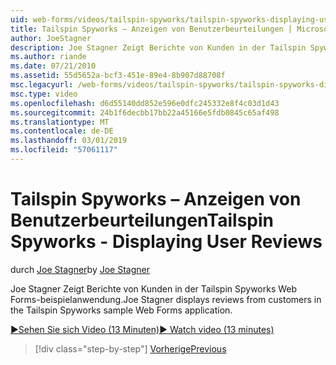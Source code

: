 ```yaml
---
uid: web-forms/videos/tailspin-spyworks/tailspin-spyworks-displaying-user-reviews
title: Tailspin Spyworks – Anzeigen von Benutzerbeurteilungen | Microsoft-Dokumentation
author: JoeStagner
description: Joe Stagner Zeigt Berichte von Kunden in der Tailspin Spyworks Web Forms-beispielanwendung.
ms.author: riande
ms.date: 07/21/2010
ms.assetid: 55d5652a-bcf3-451e-89e4-8b907d88708f
msc.legacyurl: /web-forms/videos/tailspin-spyworks/tailspin-spyworks-displaying-user-reviews
msc.type: video
ms.openlocfilehash: d6d55140dd852e596e0dfc245332e8f4c03d1d43
ms.sourcegitcommit: 24b1f6decbb17bb22a45166e5fdb0845c65af498
ms.translationtype: MT
ms.contentlocale: de-DE
ms.lasthandoff: 03/01/2019
ms.locfileid: "57061117"
---
```

<a name="tailspin-spyworks---displaying-user-reviews"></a><span data-ttu-id="db774-103">Tailspin Spyworks – Anzeigen von Benutzerbeurteilungen</span><span class="sxs-lookup"><span data-stu-id="db774-103">Tailspin Spyworks - Displaying User Reviews</span></span>
====================
<span data-ttu-id="db774-104">durch [Joe Stagner](https://github.com/JoeStagner)</span><span class="sxs-lookup"><span data-stu-id="db774-104">by [Joe Stagner](https://github.com/JoeStagner)</span></span>

<span data-ttu-id="db774-105">Joe Stagner Zeigt Berichte von Kunden in der Tailspin Spyworks Web Forms-beispielanwendung.</span><span class="sxs-lookup"><span data-stu-id="db774-105">Joe Stagner displays reviews from customers in the Tailspin Spyworks sample Web Forms application.</span></span>

[<span data-ttu-id="db774-106">&#9654;Sehen Sie sich Video (13 Minuten)</span><span class="sxs-lookup"><span data-stu-id="db774-106">&#9654; Watch video (13 minutes)</span></span>](https://channel9.msdn.com/Blogs/ASP-NET-Site-Videos/tailspin-spyworks-displaying-user-reviews)

> [!div class="step-by-step"]
> [<span data-ttu-id="db774-107">Vorherige</span><span class="sxs-lookup"><span data-stu-id="db774-107">Previous</span></span>](tailspin-spyworks-adding-user-product-reviews.md)
